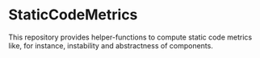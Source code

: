 # StaticCodeMetrics
This repository provides helper-functions to compute static code metrics like, for instance, instability and abstractness of components.
